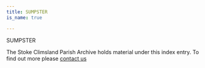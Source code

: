 ```yaml
---
title: SUMPSTER
is_name: true

---
```


SUMPSTER


The Stoke Climsland Parish Archive holds material under this index entry. To find out more please [contact us](/contact/)
